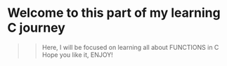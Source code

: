 # Welcome to this part of my learning C journey
> > Here, I will be focused on learning all about FUNCTIONS in C
> > Hope you like it, ENJOY!
